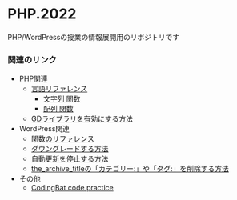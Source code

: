 # PHP.2022
PHP/WordPressの授業の情報展開用のリポジトリです

### 関連のリンク

- PHP関連
  - [言語リファレンス](https://www.php.net/manual/ja/langref.php)
    - [文字列 関数](https://www.php.net/manual/ja/ref.strings.php#ref.strings)
    - [配列 関数](https://www.php.net/manual/ja/ref.array.php)
  - [GDライブラリを有効にする方法](https://sologaku.com/wordpress/images-only-full-size/)
- WordPress関連
  - [関数のリファレンス](http://wpdocs.osdn.jp/%E9%96%A2%E6%95%B0%E3%83%AA%E3%83%95%E3%82%A1%E3%83%AC%E3%83%B3%E3%82%B9)
  - [ダウングレードする方法](https://kinsta.com/jp/blog/downgrade-wordpress/)
  - [自動更新を停止する方法](https://otamunote.com/wordpress-update-stop/)
  - [the_archive_titleの「カテゴリー:」や「タグ:」を削除する方法](https://naoyu.net/archive-title-hook/)
- その他
  - [CodingBat code practice](https://codingbat.com/java)